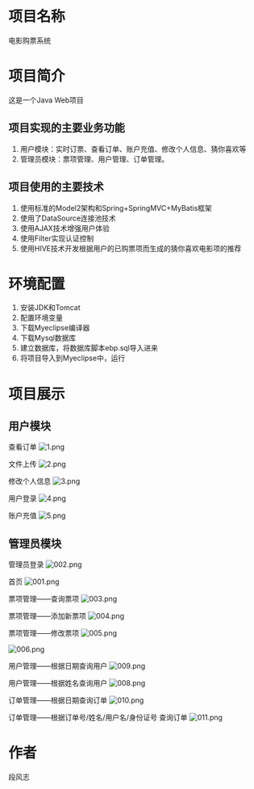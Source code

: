 # 项目名称 #
电影购票系统
# 项目简介 #
这是一个Java Web项目

## 项目实现的主要业务功能 ##
1. 用户模块：实时订票、查看订单、账户充值、修改个人信息、猜你喜欢等
2. 管理员模块：票项管理、用户管理、订单管理。

## 项目使用的主要技术 ##
1. 使用标准的Model2架构和Spring+SpringMVC+MyBatis框架
2. 使用了DataSource连接池技术
3. 使用AJAX技术增强用户体验
4. 使用Filter实现认证控制
5. 使用HIVE技术开发根据用户的已购票项而生成的猜你喜欢电影项的推荐
# 环境配置 #
1. 安装JDK和Tomcat
2. 配置环境变量
3. 下载Myeclipse编译器
4. 下载Mysql数据库
5. 建立数据库，将数据库脚本ebp.sql导入进来
6. 将项目导入到Myeclipse中，运行

# 项目展示 #
## 用户模块 ##
查看订单
![1.png](./image/user/1.png)

文件上传
![2.png](./image/user/2.PNG)

修改个人信息
![3.png](./image/user/3.PNG)

用户登录
![4.png](./image/user/4.png)

账户充值
![5.png](./image/user/5.PNG)

## 管理员模块 ##

管理员登录
![002.png](./image/admin/002.PNG)


首页
![001.png](./image/admin/001.PNG)


票项管理——查询票项
![003.png](./image/admin/003.PNG)


票项管理——添加新票项
![004.png](./image/admin/004.PNG)


票项管理——修改票项
![005.png](./image/admin/005.PNG)

![006.png](./image/admin/006.PNG)


用户管理——根据日期查询用户
![009.png](./image/admin/009.PNG)


用户管理——根据姓名查询用户
![008.png](./image/admin/008.PNG)


订单管理——根据日期查询订单
![010.png](./image/admin/010.PNG)


订单管理——根据订单号/姓名/用户名/身份证号 查询订单
![011.png](./image/admin/011.PNG)

# 作者 #
段风志

